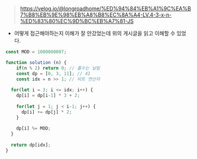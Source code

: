 > https://velog.io/@longroadhome/%ED%94%84%EB%A1%9C%EA%B7%B8%EB%9E%98%EB%A8%B8%EC%8A%A4-LV.4-3-x-n-%ED%83%80%EC%9D%BC%EB%A7%81-JS
- 어떻게 접근해야하는지 이해가 잘 안갔었는데 위의 게시글을 읽고 이해할 수 있었다. 
```jsx
const MOD = 1000000007;

function solution (n) {
    if(n % 2) return 0; // 홀수는 날림  
    const dp = [0, 3, 11]; // 41
    const idx = n >> 1; // 비트 연산자
  
  for(let i = 3; i <= idx; i++) {
    dp[i] = dp[i-1] * 3 + 2;
    
    for(let j = 1; j < i-1; j++) {
      dp[i] += dp[j] * 2;
    }
    
    dp[i] %= MOD;
  }
  
  return dp[idx];
}
```

